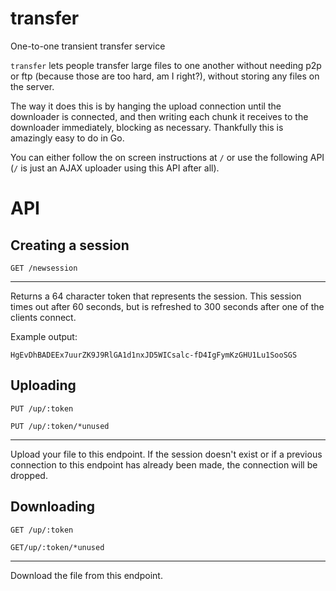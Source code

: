 # transfer
One-to-one transient transfer service

`transfer` lets people transfer large files to one another without needing p2p or ftp (because those are too hard, am I right?), without storing any files on the server.

The way it does this is by hanging the upload connection until the downloader is connected, and then writing each chunk it receives to the downloader immediately, blocking as necessary. Thankfully this is amazingly easy to do in Go.

You can either follow the on screen instructions at `/` or use the following API (`/` is just an AJAX uploader using this API after all).

# API

## Creating a session

`GET /newsession`

----

Returns a 64 character token that represents the session. This session times out after 60 seconds, but is refreshed to 300 seconds after one of the clients connect.

Example output:
```
HgEvDhBADEEx7uurZK9J9RlGA1d1nxJD5WICsalc-fD4IgFymKzGHU1Lu1SooSGS
```

## Uploading

`PUT /up/:token`

`PUT /up/:token/*unused`

----

Upload your file to this endpoint. If the session doesn't exist or if a previous connection to this endpoint has already been made, the connection will be dropped.

## Downloading

`GET /up/:token`

`GET/up/:token/*unused`

----

Download the file from this endpoint. 
